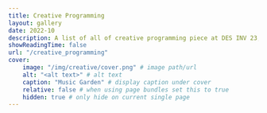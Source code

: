 ```yaml
--- 
title: Creative Programming
layout: gallery
date: 2022-10
description: A list of all of creative programming piece at DES INV 23, UC Berkeley
showReadingTime: false
url: "/creative_programming"
cover:
    image: "/img/creative/cover.png" # image path/url
    alt: "<alt text>" # alt text
    caption: "Music Garden" # display caption under cover
    relative: false # when using page bundles set this to true
    hidden: true # only hide on current single page
---
```

